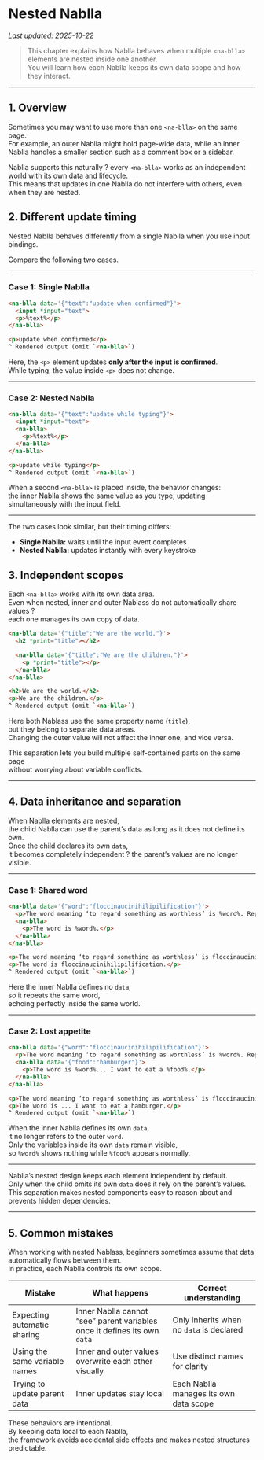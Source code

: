 # Nested Nablla  
_Last updated: 2025-10-22_

> This chapter explains how Nablla behaves when multiple `<na-blla>` elements are nested inside one another.  
> You will learn how each Nablla keeps its own data scope and how they interact.

---

## 1. Overview

Sometimes you may want to use more than one `<na-blla>` on the same page.  
For example, an outer Nablla might hold page-wide data, while an inner Nablla handles a smaller section such as a comment box or a sidebar.  

Nablla supports this naturally ? every `<na-blla>` works as an independent world with its own data and lifecycle.  
This means that updates in one Nablla do not interfere with others, even when they are nested.

## 2. Different update timing

Nested Nablla behaves differently from a single Nablla when you use input bindings.

Compare the following two cases.

---

### Case 1: Single Nablla

```html
<na-blla data='{"text":"update when confirmed"}'>
  <input *input="text">
  <p>%text%</p>
</na-blla>

<p>update when confirmed</p>
^ Rendered output (omit `<na-blla>`)
```

Here, the `<p>` element updates **only after the input is confirmed**.  
While typing, the value inside `<p>` does not change.

---

### Case 2: Nested Nablla

```html
<na-blla data='{"text":"update while typing"}'>
  <input *input="text">
  <na-blla>
    <p>%text%</p>
  </na-blla>
</na-blla>

<p>update while typing</p>
^ Rendered output (omit `<na-blla>`)
```

When a second `<na-blla>` is placed inside, the behavior changes:  
the inner Nablla shows the same value as you type, updating simultaneously with the input field.

---

The two cases look similar, but their timing differs:
- **Single Nablla:** waits until the input event completes  
- **Nested Nablla:** updates instantly with every keystroke

## 3. Independent scopes

Each `<na-blla>` works with its own data area.  
Even when nested, inner and outer Nablass do not automatically share values ?  
each one manages its own copy of data.

```html
<na-blla data='{"title":"We are the world."}'>
  <h2 *print="title"></h2>

  <na-blla data='{"title":"We are the children."}'>
    <p *print="title"></p>
  </na-blla>
</na-blla>

<h2>We are the world.</h2>
<p>We are the children.</p>
^ Rendered output (omit `<na-blla>`)
```

Here both Nablass use the same property name (`title`),  
but they belong to separate data areas.  
Changing the outer value will not affect the inner one, and vice versa.

This separation lets you build multiple self-contained parts on the same page  
without worrying about variable conflicts.

---

## 4. Data inheritance and separation

When Nablla elements are nested,  
the child Nablla can use the parent’s data as long as it does not define its own.  
Once the child declares its own `data`,  
it becomes completely independent ? the parent’s values are no longer visible.

---

### Case 1: Shared word

```html
<na-blla data='{"word":"floccinaucinihilipilification"}'>
  <p>The word meaning ‘to regard something as worthless’ is %word%. Repeat.</p>
  <na-blla>
    <p>The word is %word%.</p>
  </na-blla>
</na-blla>

<p>The word meaning ‘to regard something as worthless’ is floccinaucinihilipilification. Repeat.</p>
<p>The word is floccinaucinihilipilification.</p>
^ Rendered output (omit `<na-blla>`)
```

Here the inner Nablla defines no `data`,  
so it repeats the same word,  
echoing perfectly inside the same world.

---

### Case 2: Lost appetite

```html
<na-blla data='{"word":"floccinaucinihilipilification"}'>
  <p>The word meaning ‘to regard something as worthless’ is %word%. Repeat.</p>
  <na-blla data='{"food":"hamburger"}'>
    <p>The word is %word%... I want to eat a %food%.</p>
  </na-blla>
</na-blla>

<p>The word meaning ‘to regard something as worthless’ is floccinaucinihilipilification. Repeat.</p>
<p>The word is ... I want to eat a hamburger.</p>
^ Rendered output (omit `<na-blla>`)
```

When the inner Nablla defines its own `data`,  
it no longer refers to the outer `word`.  
Only the variables inside its own `data` remain visible,  
so `%word%` shows nothing while `%food%` appears normally.

---

Nablla’s nested design keeps each element independent by default.  
Only when the child omits its own `data` does it rely on the parent’s values.  
This separation makes nested components easy to reason about and prevents hidden dependencies.

---

## 5. Common mistakes

When working with nested Nablass, beginners sometimes assume that data automatically flows between them.  
In practice, each Nablla controls its own scope.

| Mistake | What happens | Correct understanding |
|----------|---------------|------------------------|
| Expecting automatic sharing | Inner Nablla cannot “see” parent variables once it defines its own `data` | Only inherits when no `data` is declared |
| Using the same variable names | Inner and outer values overwrite each other visually | Use distinct names for clarity |
| Trying to update parent data | Inner updates stay local | Each Nablla manages its own data scope |

These behaviors are intentional.  
By keeping data local to each Nablla,  
the framework avoids accidental side effects and makes nested structures predictable.

